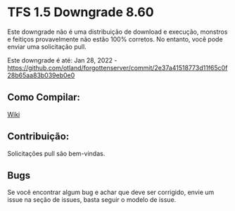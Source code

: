 # TFS 1.5 Downgrade 8.60

Este downgrade não é uma distribuição de download e execução, monstros e feitiços provavelmente não estão 100% corretos.
No entanto, você pode enviar uma solicitação pull.

Este downgrade é até: Jan 28, 2022 - https://github.com/otland/forgottenserver/commit/2e37a41518773d11f65c0f28b65aa83b039eb0e0

## Como Compilar:

[Wiki](https://github.com/otland/forgottenserver/wiki/Compiling)

## Contribuição:

Solicitações pull são bem-vindas.

## Bugs

Se você encontrar algum bug e achar que deve ser corrigido, envie um issue na seção de issues, basta seguir o modelo de issue.

